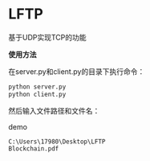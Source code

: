 ﻿# LFTP
基于UDP实现TCP的功能

**使用方法**</p>
在server.py和client.py的目录下执行命令：
``` python
python server.py
python client.py
```
然后输入文件路径和文件名：</p>
demo
``` 
C:\Users\17980\Desktop\LFTP
Blockchain.pdf
```
